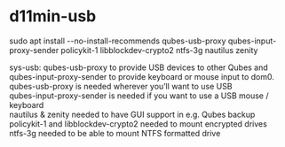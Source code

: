 # d11min-usb  

sudo apt install --no-install-recommends qubes-usb-proxy qubes-input-proxy-sender policykit-1 libblockdev-crypto2 ntfs-3g nautilus zenity  

sys-usb: qubes-usb-proxy to provide USB devices to other Qubes and qubes-input-proxy-sender to provide keyboard or mouse input to dom0.  
qubes-usb-proxy is needed wherever you’ll want to use USB  
qubes-input-proxy-sender is needed if you want to use a USB mouse / keyboard  
nautilus & zenity needed to have GUI support in e.g. Qubes backup  
policykit-1 and libblockdev-crypto2 needed to mount encrypted drives  
ntfs-3g needed to be able to mount NTFS formatted drive  
